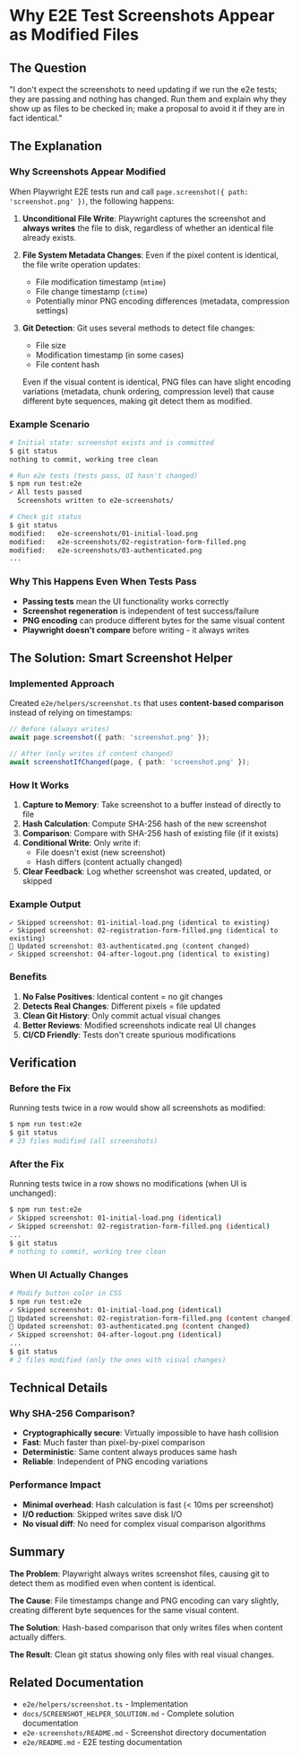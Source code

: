 # Why E2E Test Screenshots Appear as Modified Files

## The Question

"I don't expect the screenshots to need updating if we run the e2e tests; they are passing and nothing has changed. Run them and explain why they show up as files to be checked in; make a proposal to avoid it if they are in fact identical."

## The Explanation

### Why Screenshots Appear Modified

When Playwright E2E tests run and call `page.screenshot({ path: 'screenshot.png' })`, the following happens:

1. **Unconditional File Write**: Playwright captures the screenshot and **always writes** the file to disk, regardless of whether an identical file already exists.

2. **File System Metadata Changes**: Even if the pixel content is identical, the file write operation updates:
   - File modification timestamp (`mtime`)
   - File change timestamp (`ctime`)
   - Potentially minor PNG encoding differences (metadata, compression settings)

3. **Git Detection**: Git uses several methods to detect file changes:
   - File size
   - Modification timestamp (in some cases)
   - File content hash
   
   Even if the visual content is identical, PNG files can have slight encoding variations (metadata, chunk ordering, compression level) that cause different byte sequences, making git detect them as modified.

### Example Scenario

```bash
# Initial state: screenshot exists and is committed
$ git status
nothing to commit, working tree clean

# Run e2e tests (tests pass, UI hasn't changed)
$ npm run test:e2e
✓ All tests passed
  Screenshots written to e2e-screenshots/

# Check git status
$ git status
modified:   e2e-screenshots/01-initial-load.png
modified:   e2e-screenshots/02-registration-form-filled.png
modified:   e2e-screenshots/03-authenticated.png
...
```

### Why This Happens Even When Tests Pass

- **Passing tests** mean the UI functionality works correctly
- **Screenshot regeneration** is independent of test success/failure
- **PNG encoding** can produce different bytes for the same visual content
- **Playwright doesn't compare** before writing - it always writes

## The Solution: Smart Screenshot Helper

### Implemented Approach

Created `e2e/helpers/screenshot.ts` that uses **content-based comparison** instead of relying on timestamps:

```typescript
// Before (always writes)
await page.screenshot({ path: 'screenshot.png' });

// After (only writes if content changed)
await screenshotIfChanged(page, { path: 'screenshot.png' });
```

### How It Works

1. **Capture to Memory**: Take screenshot to a buffer instead of directly to file
2. **Hash Calculation**: Compute SHA-256 hash of the new screenshot
3. **Comparison**: Compare with SHA-256 hash of existing file (if it exists)
4. **Conditional Write**: Only write if:
   - File doesn't exist (new screenshot)
   - Hash differs (content actually changed)
5. **Clear Feedback**: Log whether screenshot was created, updated, or skipped

### Example Output

```
✓ Skipped screenshot: 01-initial-load.png (identical to existing)
✓ Skipped screenshot: 02-registration-form-filled.png (identical to existing)
📸 Updated screenshot: 03-authenticated.png (content changed)
✓ Skipped screenshot: 04-after-logout.png (identical to existing)
```

### Benefits

1. **No False Positives**: Identical content = no git changes
2. **Detects Real Changes**: Different pixels = file updated
3. **Clean Git History**: Only commit actual visual changes
4. **Better Reviews**: Modified screenshots indicate real UI changes
5. **CI/CD Friendly**: Tests don't create spurious modifications

## Verification

### Before the Fix

Running tests twice in a row would show all screenshots as modified:

```bash
$ npm run test:e2e
$ git status
# 23 files modified (all screenshots)
```

### After the Fix

Running tests twice in a row shows no modifications (when UI is unchanged):

```bash
$ npm run test:e2e
✓ Skipped screenshot: 01-initial-load.png (identical)
✓ Skipped screenshot: 02-registration-form-filled.png (identical)
...
$ git status
# nothing to commit, working tree clean
```

### When UI Actually Changes

```bash
# Modify button color in CSS
$ npm run test:e2e
✓ Skipped screenshot: 01-initial-load.png (identical)
📸 Updated screenshot: 02-registration-form-filled.png (content changed)
📸 Updated screenshot: 03-authenticated.png (content changed)
✓ Skipped screenshot: 04-after-logout.png (identical)
...
$ git status
# 2 files modified (only the ones with visual changes)
```

## Technical Details

### Why SHA-256 Comparison?

- **Cryptographically secure**: Virtually impossible to have hash collision
- **Fast**: Much faster than pixel-by-pixel comparison
- **Deterministic**: Same content always produces same hash
- **Reliable**: Independent of PNG encoding variations

### Performance Impact

- **Minimal overhead**: Hash calculation is fast (< 10ms per screenshot)
- **I/O reduction**: Skipped writes save disk I/O
- **No visual diff**: No need for complex visual comparison algorithms

## Summary

**The Problem**: Playwright always writes screenshot files, causing git to detect them as modified even when content is identical.

**The Cause**: File timestamps change and PNG encoding can vary slightly, creating different byte sequences for the same visual content.

**The Solution**: Hash-based comparison that only writes files when content actually differs.

**The Result**: Clean git status showing only files with real visual changes.

## Related Documentation

- `e2e/helpers/screenshot.ts` - Implementation
- `docs/SCREENSHOT_HELPER_SOLUTION.md` - Complete solution documentation
- `e2e-screenshots/README.md` - Screenshot directory documentation
- `e2e/README.md` - E2E testing documentation
